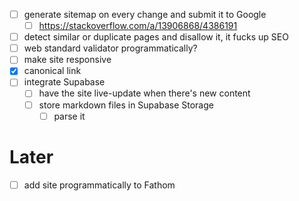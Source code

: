 - [ ] generate sitemap on every change and submit it to Google
  - [ ] https://stackoverflow.com/a/13906868/4386191
- [ ] detect similar or duplicate pages and disallow it, it fucks up SEO
- [ ] web standard validator programmatically?
- [ ] make site responsive
- [x] canonical link
- [ ] integrate Supabase
  - [ ] have the site live-update when there's new content
  - [ ] store markdown files in Supabase Storage
    - [ ] parse it

# Later
- [ ] add site programmatically to Fathom
